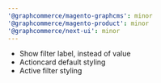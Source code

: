 ```yaml
---
'@graphcommerce/magento-graphcms': minor
'@graphcommerce/magento-product': minor
'@graphcommerce/next-ui': minor
---
```


- Show filter label, instead of value
- Actioncard default styling
- Active filter styling